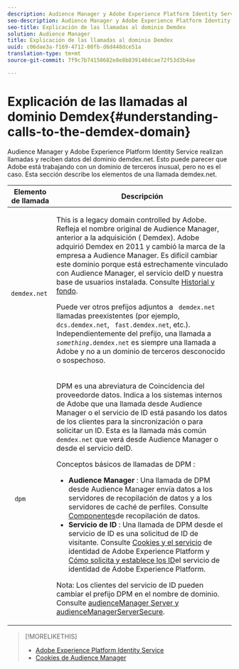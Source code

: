 ```yaml
---
description: Audience Manager y Adobe Experience Platform Identity Service realizan llamadas y reciben datos del dominio demdex.net. Esto puede parecer que Adobe está trabajando con un dominio de terceros inusual, pero no es el caso. Esta sección describe los elementos de una llamada demdex.net.
seo-description: Audience Manager y Adobe Experience Platform Identity Service realizan llamadas y reciben datos del dominio demdex.net. Esto puede parecer que Adobe está trabajando con un dominio de terceros inusual, pero no es el caso. Esta sección describe los elementos de una llamada demdex.net.
seo-title: Explicación de las llamadas al dominio Demdex
solution: Audience Manager
title: Explicación de las llamadas al dominio Demdex
uuid: c06dae3a-f169-4712-80fb-d6d448dce51a
translation-type: tm+mt
source-git-commit: 7f9c7b74150682e8e8b839148dcae72f53d3b4ae

---
```



# Explicación de las llamadas al dominio Demdex{#understanding-calls-to-the-demdex-domain}

Audience Manager y Adobe Experience Platform Identity Service realizan llamadas y reciben datos del dominio demdex.net. Esto puede parecer que Adobe está trabajando con un dominio de terceros inusual, pero no es el caso. Esta sección describe los elementos de una llamada demdex.net.

<table id="table_B846CBEDDA4C4AD19416F7C27FC325C6"> 
 <thead> 
  <tr> 
   <th colname="col1" class="entry"> Elemento de llamada </th> 
   <th colname="col2" class="entry"> Descripción </th> 
  </tr> 
 </thead>
 <tbody> 
  <tr> 
   <td colname="col1"> <p> <code> demdex.net</code> </p> </td> 
   <td colname="col2"> <p>This is a legacy domain controlled by <span class="keyword"> Adobe</span>. Refleja <span class="keyword"> el nombre original de Audience Manager</span>, anterior a la adquisición (<span class="keyword"> Demdex</span>). <span class="keyword"> Adobe</span> adquirió <span class="keyword"> Demdex</span> en 2011 y cambió la marca de la empresa a <span class="keyword"> Audience Manager</span>. Es difícil cambiar este dominio porque está estrechamente vinculado con <span class="keyword"> Audience Manager</span>, el servicio <span class="wintitle"> de</span>ID y nuestra base de usuarios instalada. Consulte <a href="../overview/aam-overview.md#history-and-background"> Historial y fondo</a>. </p> <p>Puede ver otros prefijos adjuntos a <code> demdex.net</code> llamadas preexistentes (por ejemplo, <code> dcs.demdex.net</code>, <code> fast.demdex.net</code>, etc.). Independientemente del prefijo, una llamada a <code><i>something</i>.demdex.net</code> es siempre una llamada a <span class="keyword"> Adobe</span> y no a un dominio de terceros desconocido o sospechoso. </p> </td> 
  </tr> 
  <tr> 
   <td colname="col1"> <p> <code> dpm</code> </p> </td> 
   <td colname="col2"> <p><span class="wintitle"> DPM</span> es una abreviatura de Coincidencia <span class="wintitle"> del proveedor</span>de datos. Indica a los sistemas internos de Adobe <span class="keyword"></span> que una llamada desde <span class="keyword"> Audience Manager</span> o el servicio <span class="wintitle"> de</span> ID está pasando los datos de los clientes para la sincronización o para solicitar un ID. Esta es la llamada más común <code> demdex.net</code> que verá desde <span class="keyword"> Audience Manager</span> o desde el servicio <span class="wintitle"> de</span>ID. </p> <p><span class="wintitle"> Conceptos básicos de llamadas de DPM</span> : </p> <p> 
     <ul id="ul_44023BB060774518BE414EE10820C141"> 
      <li id="li_0F94D1988A6944BA885FD40AB26FC49F"> <b> <span class="keyword"> Audience Manager</span> </b>: Una llamada de <span class="wintitle"> DPM</span> desde <span class="keyword"> Audience Manager</span> envía datos a los servidores <span class="wintitle"> de recopilación de datos y a los servidores</span> de caché de <span class="wintitle"></span>perfiles. Consulte <a href="../reference/system-components/components-data-collection.md"> Componentes</a>de recopilación de datos. </li> 
      <li id="li_5A7EA9EE16EE4D828F0A24AE2B969122"> <b> <span class="wintitle"> Servicio</span> de ID </b>: Una llamada de <span class="wintitle"> DPM</span> desde el servicio <span class="wintitle"> de</span> ID es una solicitud de ID de visitante. Consulte <a href="https://marketing.adobe.com/resources/help/en_US/mcvid/mcvid_cookies.html" format="https" scope="external"> Cookies y el servicio</a> de identidad de Adobe Experience Platform y <a href="https://marketing.adobe.com/resources/help/en_US/mcvid/mcvid_id_request.html" format="https" scope="external"> Cómo solicita y establece los ID</a>el servicio de identidad de Adobe Experience Platform. </li> 
     </ul> </p> <p> <p>Nota:  Los clientes del servicio <span class="wintitle"> de</span> ID pueden cambiar el prefijo <span class="wintitle"> DPM</span> en el nombre de dominio. Consulte <a href="https://marketing.adobe.com/resources/help/en_US/mcvid/mcvid-subdomain-config.html" format="https" scope="external"> audienceManager Server y audienceManagerServerSecure</a>. </p> </p> </td> 
  </tr> 
 </tbody> 
</table>

>[!MORELIKETHIS]
>
>* [Adobe Experience Platform Identity Service](https://marketing.adobe.com/resources/help/en_US/mcvid/)
>* [Cookies de Audience Manager](https://marketing.adobe.com/resources/help/en_US/whitepapers/cookies/cookies_am.html)

